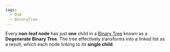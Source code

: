 ```yaml
---
tags:
  - DSA
  - BinaryTree
---
```

Every **non-leaf node** has just **one** child in a [Binary Tree](Binary%20Tree.md) known as a **Degenerate Binary Tree**. The tree effectively transforms into a linked list as a result, which each node linking to its **single child**.
